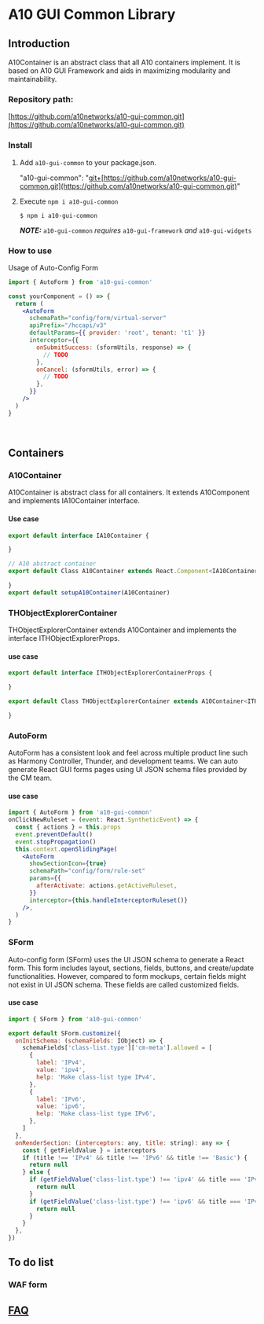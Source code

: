 # A10 GUI Common Library

## Introduction  <a id="introduction"></a>

A10Container is an abstract class that all A10 containers implement. It is based on A10 GUI Framework and aids in maximizing modularity and maintainability.

### Repository path:

[https://github.com/a10networks/a10-gui-common.git](https://github.com/a10networks/a10-gui-common.git)

### Install

1. Add `a10-gui-common` to your package.json.

   "a10-gui-common": "[git+](https://git.a10networks.com:8443/projects/GUINEXT/repos/a10-gui-common/null)[https://github.com/a10networks/a10-gui-common.git](https://github.com/a10networks/a10-gui-common.git)"

2. Execute `npm i a10-gui-common`

   `$ npm i a10-gui-common`

   _**NOTE:**_ `a10-gui-common` _requires_ `a10-gui-framework` _and_ `a10-gui-widgets`

### How to use

Usage of Auto-Config Form

```jsx
import { AutoForm } from 'a10-gui-common'

const yourComponent = () => {
  return (
    <AutoForm
      schemaPath="config/form/virtual-server"
      apiPrefix="/hccapi/v3"
      defaultParams={{ provider: 'root', tenant: 't1' }}
      interceptor={{
        onSubmitSuccess: (sformUtils, response) => {
          // TODO
        },
        onCancel: (sformUtils, error) => {
          // TODO
        },
      }}
    />
  )
}
```

​

## Containers

### A10Container

A10Container is abstract class for all containers. It extends A10Component and implements IA10Container interface.

#### Use case

```jsx
export default interface IA10Container {

}

// A10 abstract container
export default Class A10Container extends React.Component<IA10Container> {

}
export default setupA10Container(A10Container)
```

### THObjectExplorerContainer

THObjectExplorerContainer extends A10Container and implements the interface ITHObjectExplorerProps.

#### use case

```jsx
export default interface ITHObjectExplorerContainerProps {

}

export default Class THObjectExplorerContainer extends A10Container<ITHObjectExplorerContainerProps> {

}
```

### AutoForm

AutoForm has a consistent look and feel across multiple product line such as Harmony Controller, Thunder, and development teams. We can auto generate React GUI forms pages using UI JSON schema files provided by the CM team.

#### use case

```jsx
import { AutoForm } from 'a10-gui-common'
onClickNewRuleset = (event: React.SyntheticEvent) => {
  const { actions } = this.props
  event.preventDefault()
  event.stopPropagation()
  this.context.openSlidingPage(
    <AutoForm
      showSectionIcon={true}
      schemaPath="config/form/rule-set"
      params={{
        afterActivate: actions.getActiveRuleset,
      }}
      interceptor={this.handleInterceptorRuleset()}
    />,
  )
}
```

### SForm

Auto-config form \(SForm\) uses the UI JSON schema to generate a React form. This form includes layout, sections, fields, buttons, and create/update functionalities. However, compared to form mockups, certain fields might not exist in UI JSON schema. These fields are called customized fields.

#### use case

```jsx
import { SForm } from 'a10-gui-common'

export default SForm.customize({
  onInitSchema: (schemaFields: IObject) => {
    schemaFields['class-list.type']['cm-meta'].allowed = [
      {
        label: 'IPv4',
        value: 'ipv4',
        help: 'Make class-list type IPv4',
      },
      {
        label: 'IPv6',
        value: 'ipv6',
        help: 'Make class-list type IPv6',
      },
    ]
  },
  onRenderSection: (interceptors: any, title: string): any => {
    const { getFieldValue } = interceptors
    if (title !== 'IPv4' && title !== 'IPv6' && title !== 'Basic') {
      return null
    } else {
      if (getFieldValue('class-list.type') !== 'ipv4' && title === 'IPv4') {
        return null
      }
      if (getFieldValue('class-list.type') !== 'ipv6' && title === 'IPv6') {
        return null
      }
    }
  },
})
```

## To do list

### WAF form

## ​[FAQ](https://a10-gui.gitbook.io/ugf/faq/a10-gui-framework)​  <a id="faq"></a>

